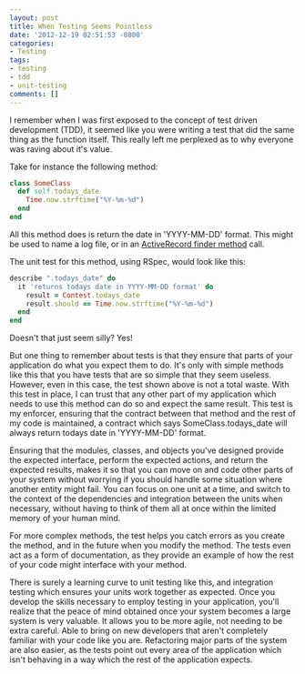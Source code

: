 ```yaml
---
layout: post
title: When Testing Seems Pointless
date: '2012-12-19 02:51:53 -0800'
categories:
- Testing
tags:
- testing
- tdd
- unit-testing
comments: []
---
```


I remember when I was first exposed to the concept of test driven development
(TDD), it seemed like you were writing a test that did the same thing as the
function itself. This really left me perplexed as to why everyone was raving
about it's value.

Take for instance the following method:

```ruby
class SomeClass
  def self.todays_date
    Time.now.strftime("%Y-%m-%d")
  end
end
```
<!--more-->
All this method does is return the date in 'YYYY-MM-DD' format. This might be
used to name a log file, or in an [ActiveRecord finder method] call.

The unit test for this method, using RSpec, would look like this:

``` ruby
describe ".todays_date" do
  it 'returns todays date in YYYY-MM-DD format' do
    result = Contest.todays_date
    result.should == Time.now.strftime("%Y-%m-%d")
  end
end
```

Doesn't that just seem silly? Yes!

But one thing to remember about tests is that they ensure that parts of your
application do what you expect them to do. It's only with simple methods like
this that you have tests that are so simple that they seem useless. However,
even in this case, the test shown above is not a total waste. With this test in
place, I can trust that any other part of my application which needs to use this
method can do so and expect the same result. This test is my enforcer, ensuring
that the contract between that method and the rest of my code is maintained, a
contract which says SomeClass.todays_date will always return todays date in
'YYYY-MM-DD' format.

Ensuring that the modules, classes, and objects you've designed provide the
expected interface, perform the expected actions, and return the expected
results, makes it so that you can move on and code other parts of your system
without worrying if you should handle some situation where another entity might
fail. You can focus on one unit at a time, and switch to the context of the
dependencies and integration between the units when necessary, without having
to think of them all at once within the limited memory of your human mind.

For more complex methods, the test helps you catch errors as you create the
method, and in the future when you modify the method. The tests even act as a
form of documentation, as they provide an example of how the rest of your code
might interface with your method.

There is surely a learning curve to unit testing like this, and integration
testing which ensures your units work together as expected. Once you develop
the skills necessary to employ testing in your application, you'll realize that
the peace of mind obtained once your system becomes a large system is very
valuable. It allows you to be more agile, not needing to be extra careful. Able
to bring on new developers that aren't completely familiar with your code like
you are. Refactoring major parts of the system are also easier, as the tests
point out every area of the application which isn't behaving in a way which the
rest of the application expects.

[activerecord finder method]: http://railscasts.com/episodes/202-active-record-queries-in-rails-3
